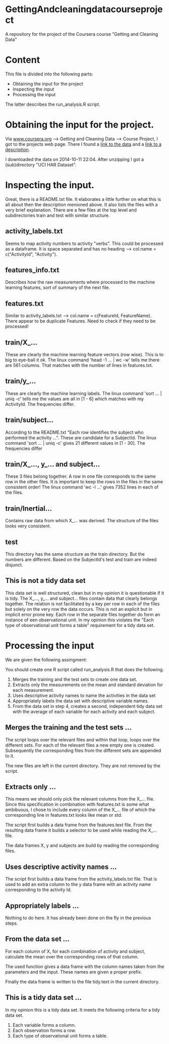 GettingAndcleaningdatacourseproject
===================================

A repository for the project of the Coursera course "Getting and Cleaning Data"

# Content
This file is divided into the following parts:
* Obtaining the input for the project
* Inspecting the input
* Processing the input

The latter describes the run_analysis.R script.


# Obtaining the input for the project.
Via www.coursera.org --> Getting and Cleaning Data --> Course Project, I got to the projects web page.
There I found a [link to the data](https://d396qusza40orc.cloudfront.net/getdata%2Fprojectfiles%2FUCI%20HAR%20Dataset.zip) and a [link to a description](http://archive.ics.uci.edu/ml/datasets/Human+Activity+Recognition+Using+Smartphones).

I downloaded the data on 2014-10-11 22:04. After unzipping I got a (sub)directory "UCI HAR Dataset".

# Inspecting the input.
Great, there is a README.txt file. It elaborates a little further on what this is all about then the description menioned above. It also lists the files with a very brief explanation. There are a few files at the top level and subdirectories train and test with similar structure.

## activity_labels.txt
Seems to map activity numbers to activity "verbs". This could be processed as a dataframe. It is space separated and has no heading --> col.name = c("ActivityId", "Activity").

## features_info.txt
Describes how the raw measurements where processed to the machine learning features, sort of summary of the next file.

## features.txt
Similar to activity_labels.txt --> col.name = c(FeatureId, FeatureName). There appear to be duplicate Features. Need to check if they need to be processed!

## train/X_...
These are clearly the machine learning feature vectors (row wise). This is to big to eye-ball it ok. The linux command 'head -1 ... | wc -w' tells me there are 561 columns. That matches with the number of lines in features.txt.

## train/y_...
These are clearly the machine learning labels. The linux command 'sort ... | uniq -c' tells me the values are all in [1 - 6] which matches with my ActivityId. The frequencies differ.

## train/subject...
According to the README.txt "Each row identifies the subject who performed the activity ...". These are candidate for a SubjectId. The linux command 'sort ... | uniq -c' gives 21 different values in [1 - 30]. The frequencies differ

## train/X_..., y_... and subject...
These 3 files belong together. A row in one file corresponds to the same row in the other files. It is important to keep the rows in the files in the same consistent order! The linux command 'wc -l ...' gives 7352 lines in each of the files.

## train/Inertial...
Contains raw data from which X_... was derived. The structure of the files looks very consistent.

## test
This directory has the same structure as the train directory. But the numbers are different. Based on the SubjectId's test and train are indeed disjunct.

## This is not a tidy data set
This data set is well structured, clean but in my opinion it is questionable if it is tidy. The X_..., y_... and subject... files contain data that clearly belongs together. The relation is not facilitated by a key per row in each of the files but solely on the very row the data occurs. This is not an explicit but in implicit error prone key. Each row in the separate files together do form an instance of een observational unit. In my opinion this violates the "Each type of observational unit forms a table" requirement for a tidy data set.

# Processing the input
We are given the following assingment:

You should create one R script called run_analysis.R that does the following. 
1. Merges the training and the test sets to create one data set.
2. Extracts only the measurements on the mean and standard deviation for each measurement. 
3. Uses descriptive activity names to name the activities in the data set
4. Appropriately labels the data set with descriptive variable names. 
5. From the data set in step 4, creates a second, independent tidy data set with the average of each variable for each activity and each subject.

## Merges the training and the test sets ...
The script loops over the relevant files and within that loop, loops over the different sets. For each of the relevant files a new empty one is created. Subsequently the corresponding files from the different sets are appended to it.

The new files are left in the current directory. They are not removed by the script.

##  Extracts only ...
This means we should only pick the relevant columns from the X_... file. Since this specification in combination with features.txt is some what ambibuous, I chose to include every column of the X_... file of which the corresponding line in features.txt looks like mean or std.

The script first builds a data frame from the features.text file. From the resulting data frame it builds a selector to be used while reading the X_... file.

The data frames X, y and subjects are build by reading the corresponding files.

## Uses descriptive activity names ...
The script first builds a data frame from the activity_labels.txt file. That is used to add an extra column to the y data frame with an activity name corresponding to the activity Id.

## Appropriately labels ...
Nothing to do here. It has already been done on the fly in the previous steps.

## From the data set ...
For each column of X, for each combination of activity and subject, calculate the mean over the corresponding rows of that column.

The used function gives a data frame with the column names taken from the parameters and the input. These names are given a proper prefix.

Finally the data frame is written to the file tidy.text in the current directory.

## This is a tidy data set ...
In my opinion this is a tidy data set. It meets the following criteria for a tidy data set.

1. Each variable forms a column.
2. Each observation forms a row.
3. Each type of observational unit forms a table.
